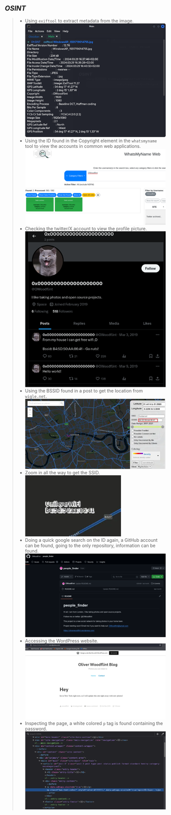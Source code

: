 
## *OSINT*
>	- Using `exiftool` to extract metadata from the image.![](exiftool-out.png)
>	- Using the ID found in the Copyright element in the `whatsmyname` tool to view the accounts in common web applications.![](accounts-found.png)
>	- Checking the twitter/X account to view the profile picture.![](twitter-acc.png)
>	- Using the BSSID found in a post to get the location from `wigle.net`.![](image-location.png)
>	- Zoom in all the way to get the SSID.![](wap-ssid.png)
>	- Doing a quick google search on the ID again, a GitHub account can be found, going to the only repository, information can be found.![](github-acc.png)
>	- Accessing the WordPress website.![](wp-website.png)
>	- Inspecting the page, a white colored `p` tag is found containing the password.![](user-pass.png)